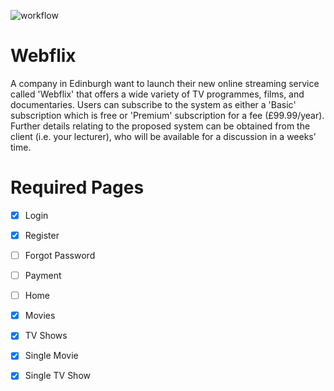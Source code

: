 ![workflow](https://github.com/Suff99/webflix/actions/workflows/main.yml/badge.svg)

# Webflix

A company in Edinburgh want to launch their new online streaming service called 'Webflix' that offers a wide variety of
TV programmes, films, and documentaries. Users can subscribe to the system as either a 'Basic' subscription which is
free or 'Premium' subscription for a fee (£99.99/year). Further details relating to the proposed system can be obtained
from the client (i.e. your lecturer), who will be available for a discussion in a weeks’ time.

# Required Pages

- [x] Login
- [x] Register
- [ ] Forgot Password
- [ ] Payment
- [ ] Home
- [x] Movies
- [x] TV Shows
- [x] Single Movie
- [x] Single TV Show

